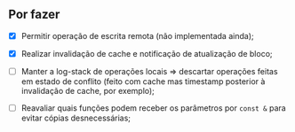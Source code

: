 ## Por fazer

- [x] Permitir operação de escrita remota (não implementada ainda);
- [x] Realizar invalidação de cache e notificação de atualização de bloco;
- [ ] Manter a log-stack de operações locais ⇒ descartar operações feitas em estado de conflito (feito com cache mas timestamp posterior à invalidação de cache, por exemplo);
- [ ] Reavaliar quais funções podem receber os parâmetros por `const &` para evitar cópias desnecessárias;

